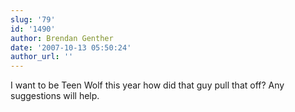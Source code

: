 ```yaml
---
slug: '79'
id: '1490'
author: Brendan Genther
date: '2007-10-13 05:50:24'
author_url: ''
---
```

I want to be Teen Wolf this year how did that guy pull that off?  Any suggestions will help.
